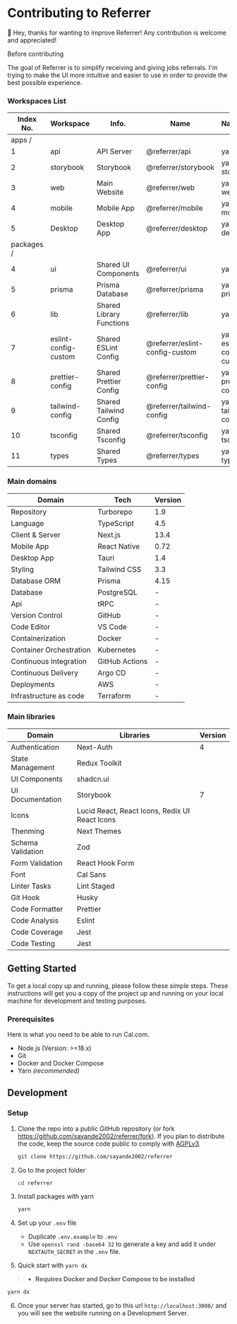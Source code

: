 # Contributing to Referrer

👋 Hey, thanks for wanting to improve Referrer! Any contribution is welcome and appreciated!

Before contributing

The goal of Referrer is to simplify receiving and giving jobs referrals. I'm trying to make the UI more intuitive and easier to use in order to provide the best possible experience.

### Workspaces List

| Index No.  | Workspace            | Info.                    | Name                           | Navigate                  | Port |
| ---------- | -------------------- | ------------------------ | ------------------------------ | ------------------------- | ---- |
| apps /     |
| 1          | api                  | API Server               | @referrer/api                  | yarn api                  | 3001 |
| 2          | storybook            | Storybook                | @referrer/storybook            | yarn story                | 6006 |
| 3          | web                  | Main Website             | @referrer/web                  | yarn web                  | 3000 |
| 4          | mobile               | Mobile App               | @referrer/mobile               | yarn mobile               | -    |
| 5          | Desktop              | Desktop App              | @referrer/desktop              | yarn desktop              | -    |
| packages / |
| 4          | ui                   | Shared UI Components     | @referrer/ui                   | yarn ui                   | -    |
| 5          | prisma               | Prisma Database          | @referrer/prisma               | yarn prisma               | 5555 |
| 6          | lib                  | Shared Library Functions | @referrer/lib                  | yarn lib                  | -    |
| 7          | eslint-config-custom | Shared ESLint Config     | @referrer/eslint-config-custom | yarn eslint-config-custom | -    |
| 8          | prettier-config      | Shared Prettier Config   | @referrer/prettier-config      | yarn prettier-config      | -    |
| 9          | tailwind-config      | Shared Tailwind Config   | @referrer/tailwind-config      | yarn tailwind-config      | -    |
| 10         | tsconfig             | Shared Tsconfig          | @referrer/tsconfig             | yarn tsconfig             | -    |
| 11         | types                | Shared Types             | @referrer/types                | yarn types                | -    |

### Main domains

| Domain                  | Tech           | Version |
| ----------------------- | -------------- | ------- |
| Repository              | Turborepo      | 1.9     |
| Language                | TypeScript     | 4.5     |
| Client & Server         | Next.js        | 13.4    |
| Mobile App              | React Native   | 0.72    |
| Desktop App             | Tauri          | 1.4     |
| Styling                 | Tailwind CSS   | 3.3     |
| Database ORM            | Prisma         | 4.15    |
| Database                | PostgreSQL     | -       |
| Api                     | tRPC           | -       |
| Version Control         | GitHub         | -       |
| Code Editor             | VS Code        | -       |
| Containerization        | Docker         | -       |
| Container Orchestration | Kubernetes     | -       |
| Continuous Integration  | GitHub Actions | -       |
| Continuous Delivery     | Argo CD        | -       |
| Deployments             | AWS            | -       |
| Infrastructure as code  | Terraform      | -       |

### Main libraries

| Domain            | Libraries                                      | Version |
| ----------------- | ---------------------------------------------- | ------- |
| Authentication    | Next-Auth                                      | 4       |
| State Management  | Redux Toolkit                                  |         |
| UI Components     | shadcn.ui                                      |         |
| UI Documentation  | Storybook                                      | 7       |
| Icons             | Lucid React, React Icons, Redix UI React Icons |         |
| Thenming          | Next Themes                                    |         |
| Schema Validation | Zod                                            |         |
| Form Validation   | React Hook Form                                |         |
| Font              | Cal Sans                                       |         |
| Linter Tasks      | Lint Staged                                    |         |
| Git Hook          | Husky                                          |         |
| Code Formatter    | Prettier                                       |         |
| Code Analysis     | Eslint                                         |         |
| Code Coverage     | Jest                                           |         |
| Code Testing      | Jest                                           |         |

## Getting Started

To get a local copy up and running, please follow these simple steps.
These instructions will get you a copy of the project up and running on your local machine for development and testing purposes.

### Prerequisites

Here is what you need to be able to run Cal.com.

- Node.js (Version: >=18.x)
- Git
- Docker and Docker Compose
- Yarn _(recommended)_

## Development

### Setup

1. Clone the repo into a public GitHub repository (or fork https://github.com/sayande2002/referrer/fork). If you plan to distribute the code, keep the source code public to comply with [AGPLv3](https://github.com/sayande2002/referrer/blob/main/LICENSE).

   ```sh
   git clone https://github.com/sayande2002/referrer
   ```

2. Go to the project folder

   ```sh
   cd referrer
   ```

3. Install packages with yarn

   ```sh
   yarn
   ```

4. Set up your `.env` file

   - Duplicate `.env.example` to `.env`
   - Use `openssl rand -base64 32` to generate a key and add it under `NEXTAUTH_SECRET` in the `.env` file.

5. Quick start with `yarn dx`

> - **Requires Docker and Docker Compose to be installed**

```sh
yarn dx
```

6. Once your server has started, go to this url `http://localhost:3000/` and you will see the website running on a Development Server.
